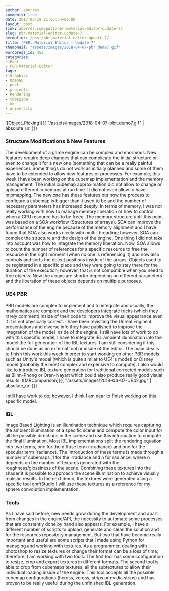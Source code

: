 ```yaml
---
author: aborres
comments: true
date: 2017-03-19 21:03:54+00:00
layout: post
link: aborres.com/post/pbr-material-editor-update-7/
slug: pbr-material-editor-update-7
permalink: /post/pbr-material-editor-update-7/
title: 'PBR: Material Editor – Update 7'
thumbnail: "assets/images/2018-04-07-pbr_demo7.gif"
wordpress_id: 452
categories:
- Post
- PBR-Material-Editor
tags:
- Graphics
- OpenGL
- post
- projects
- Rendering
- teesside
- uk
- university
---
```


![Object_Picking]({{ "/assets/images/2018-04-07-pbr_demo7.gif" | absolute_url }})

### Structure Modifications & New Features

The development of a game engine can be complex and enormous. New features require deep changes that can complicate the initial structure or even to change it for a new one (something that can be a really painful experience). Some things do not work as initially planned and some of them have to be extended to allow new features or processes. For example, this week I have been working on the cubemap implementation and the memory management. The initial cubemap approximation did not allow to change or upload different cubemaps at run time. It did not even allow to have mipmapping. The new one has these features but now the process to configure a cubemap is bigger than it used to be and the number of necessary parameters has increased deeply. In terms of memory, I was not really working with how to manage memory liberation or how to control when a GPU resource has to be freed. The memory structure until this point was based on a SOA workflow (Structures of arrays). SOA can improve the performance of the engine because of the memory alignment and I have found that SOA also works nicely with multi-threading; however, SOA can complex the structure and the design of the engine. One thing I did not take into account was how to integrate the memory liberation. Now, SOA allows to count the number of references for a specific resource to free the resource in the right moment (when no one is referencing it) and now also controls and sorts the object positions inside of the arrays. Objects used to be registered in a specific place and they were going to stay there for the duration of the execution; however, that is not compatible when you need to free objects. Now the arrays are shorter depending on different parameters and the liberation of these objects depends on multiple purposes.


### UE4 PBR


PBR models are complex to implement and to integrate and usually, the mathematics are complex and the developers integrate tricks (which they rarely comment) inside of their code to improve the visual appearance even if it is not physically correct. I have been revisiting the Unreal Engine 4 presentations and diverse info they have published to improve the integration of the model inside of the engine. I still have lots of work to do with this specific model, I have to integrate IBL ambient illumination into the model the full generation of the IBL textures. I am still considering if this should be done as an external tool or inside of the editor. The main idea is to finish this work this week in order to start working on other PBR models such as Unity's model (which is quite similar to UE4's model) or Disney model (probably the most complex and expensive to compute). I also would like to introduce IBL texture generation for traditional corrected models such as Blinn-Phong or Oren-Nayart which could also produce really good visual results.
![MRComparison]({{ "/assets/images/2018-04-07-UE42.jpg" | absolute_url }})

I still have work to do; however, I think I am near to finish working on this specific model.


### IBL


Image Based Lighting is an illumination technique which requires capturing the ambient illumination of a specific scene and compute the color input for all the possible directions in the scene and use this information to compute the final illumination. Most IBL implementations split the rendering equation into two terms, one for the diffuse term (irradiance) and one for the specular term (radiance). The introduction of these terms is made through a number of cubemaps, 1 for the irradiance and n for radiance, where n depends on the number of textures generated with the roughness/glossiness of the scene. Combining these textures into the shader it is possible to approach the scene illumination to achieve visually realistic results. In the next demo, the textures were generated using a specific tool [cmftStudio](https://github.com/dariomanesku/cmftStudio) I will use these textures as a reference for my sphere convolution implementation.


### Tools


As I have said before, new needs grow during the development and apart from changes in the engine/API, the necessity to automate some processes that are constantly done by hand also appears. For example, I have a different number of scripts to upload, generate and clean the solution and for the resources repository management. But two that have become really important and useful are some scripts that I made using Python for managing and working with textures. As a programmer, dealing with photoshop to resize textures or change their format can be a loss of time; therefore, I am working with two tools: The first tool has some configuration to resize, crop and export textures in different formats. The second tool is able to crop from cubemaps textures, all the subtextures to allow their individual loading inside of the engine. This tool accepts all the possible cubemap configurations (hcross, vcross, strips or nvidia strips) and has proven to be really useful during the unfinished IBL generation.
